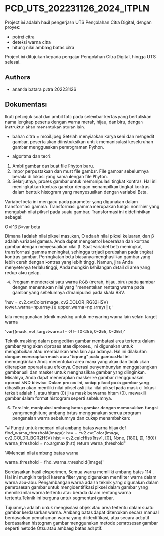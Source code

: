 
# PCD_UTS_202231126_2024_ITPLN

Project ini adalah hasil pengerjaan UTS Pengolahan Citra Digital, dengan proyek: 

- potret citra
- deteksi warna citra
- hitung nilai ambang batas citra

Project ini ditujukan kepada pengajar Pengolahan Citra Digital, hingga UTS selesai.
## Authors

- ananda batara putra 202231126

## Dokumentasi

 Ikuti petunjuk soal dan ambil foto pada selembar kertas yang bertuliskan nama lengkap peserta dengan  warna merah, hijau, dan biru, dengan instruktur akan menentukan aturan lain.
 - bahan citra = mobil.jpeg
 Setelah menyiapkan karya seni dan mengedit gambar, peserta akan diinstruksikan  untuk memanipulasi keseluruhan gambar menggunakan pemrograman Python.
 
 - algoritma dan teori: 
 1. Ambil gambar dan buat file Phyton baru.
 2. Impor perpustakaan dan muat file gambar. File gambar sebelumnya berada di lokasi yang sama dengan file Phyton.
 3. Selanjutnya, proses gambar untuk memanipulasi tingkat kontras.
 Hal ini meningkatkan kontras gambar dengan menampilkan tingkat kontras dalam bentuk histogram yang menyesuaikan dengan variabel Beta.
 
 Variabel beta ini mengacu pada parameter yang digunakan dalam transformasi gamma.
 Transformasi gamma merupakan fungsi nonlinier yang  mengubah nilai piksel pada suatu gambar.
 Transformasi ini didefinisikan sebagai: 
 
 O=I^β 
 β=var beta 
 
 Dimana I adalah nilai piksel masukan, O adalah nilai piksel keluaran, dan β adalah variabel gamma.
 Anda dapat mengontrol kecerahan dan kontras gambar dengan menyesuaikan nilai β.
 Saat variabel beta meningkat, transformasi gamma meningkat, sehingga terjadi perubahan pada  tingkat kontras gambar.
 Peningkatan beta biasanya menghasilkan gambar yang lebih cerah dengan kontras yang lebih tinggi.
 Namun, jika Anda menyetelnya terlalu tinggi, Anda mungkin kehilangan detail di area yang redup atau gelap.
 
 4. Program mendeteksi satu warna  RGB (merah, hijau, biru) pada gambar dengan menentukan nilai yang "menentukan rentang warna pada gambar yang sebelumnya dimanipulasi pada skala HSV.

'hsv = cv2.cvtColor(image, cv2.COLOR_RGB2HSV)
lower_warna=np.array([])
upper_warna=np.array([]);'

lalu menggunakan teknik masking untuk menyaring warna lain selain target warna

'var[(mask_not_targetwarna != 0)]= [0-255, 0-255, 0-255];'

Teknik masking dalam pengeditan gambar membatasi area tertentu dalam gambar yang akan diproses atau diproses., ini digunakan untuk mengabaikan atau membiarkan area lain apa adanya.
Hal ini dilakukan dengan menerapkan mask atau "topeng" pada gambar.Hal ini memungkinkan Anda menentukan area  mana yang akan dan tidak akan diterapkan operasi atau efeknya.
 Operasi penyembunyian menggabungkan gambar asli dan masker untuk menghasilkan gambar yang diinginkan. Misalnya, Anda dapat menerapkan masker ke gambar menggunakan operasi  AND bitwise.
 Dalam proses ini, setiap piksel pada gambar yang dihasilkan akan memiliki nilai piksel asli jika nilai piksel pada mask di lokasi terkait adalah 1, atau hitam (0) jika mask berwarna hitam (0).
 mewakili gambar dalam format histogram seperti sebelumnya.
 
 5.  Terakhir, manipulasi ambang batas gambar dengan memasukkan fungsi yang menghitung ambang batas menggunakan semua program pengenalan warna sebelumnya dan cukup menambahkan:
 
 "# Fungsi untuk mencari nilai ambang batas warna hijau
def find_warna_threshold(image):
    hsv = cv2.cvtColor(image, cv2.COLOR_BGR2HSV)
    hist = cv2.calcHist([hsv], [0], None, [180], [0, 180])
    warna_threshold = np.argmax(hist)
    return warna_threshold"

'#Mencari nilai ambang batas warna

warna_threshold = find_warna_threshold(image)'
 
 Berdasarkan hasil eksperimen, Semua warna memiliki ambang batas 114 . Hal ini mungkin terjadi karena filter yang digunakan memfilter warna dalam warna abu-abu. Pengambangan warna  adalah teknik yang digunakan dalam pemrosesan gambar untuk mengidentifikasi piksel dalam gambar yang memiliki nilai warna tertentu atau berada dalam rentang warna tertentu.Teknik ini berguna untuk segmentasi gambar.

 Tujuannya adalah untuk mengisolasi objek atau area tertentu dalam suatu gambar berdasarkan warna.
 Ambang batas dapat ditentukan secara manual berdasarkan pemahaman  warna yang  diidentifikasi, atau  secara adaptif berdasarkan histogram gambar menggunakan metode pemrosesan gambar seperti metode Otsu atau ambang batas adaptif.

